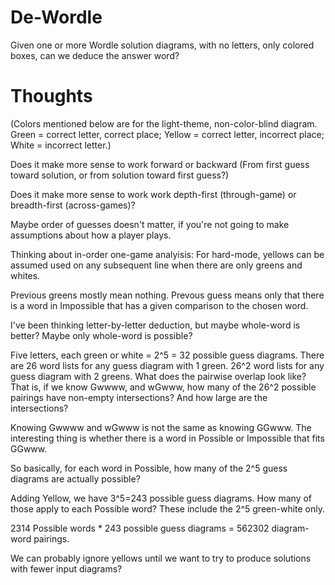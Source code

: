 # De-Wordle

Given one or more Wordle solution diagrams, with no letters, only
colored boxes, can we deduce the answer word?

# Thoughts

(Colors mentioned below are for the light-theme, non-color-blind
diagram. Green = correct letter, correct place; Yellow = correct
letter, incorrect place; White = incorrect letter.)

Does it make more sense to work forward or backward (From first guess
toward solution, or from solution toward first guess?)

Does it make more sense to work work depth-first (through-game) or
breadth-first (across-games)?

Maybe order of guesses doesn't matter, if you're not going to make
assumptions about how a player plays.

Thinking about in-order one-game analyisis: For hard-mode, yellows can
be assumed used on any subsequent line when there are only greens and
whites.

Previous greens mostly mean nothing. Prevous guess means only that
there is a word in Impossible that has a given comparison to the
chosen word.

I've been thinking letter-by-letter deduction, but maybe whole-word is
better? Maybe only whole-word is possible?

Five letters, each green or white = 2^5 = 32 possible guess
diagrams. There are 26 word lists for any guess diagram with 1
green. 26^2 word lists for any guess diagram with 2 greens. What does
the pairwise overlap look like? That is, if we know Gwwww, and wGwww,
how many of the 26^2 possible pairings have non-empty intersections?
And how large are the intersections?

Knowing Gwwww and wGwww is not the same as knowing GGwww. The
interesting thing is whether there is a word in Possible or Impossible
that fits GGwww.

So basically, for each word in Possible, how many of the 2^5 guess
diagrams are actually possible?

Adding Yellow, we have 3^5=243 possible guess diagrams. How many of
those apply to each Possible word? These include the 2^5 green-white
only.

2314 Possible words * 243 possible guess diagrams = 562302
diagram-word pairings.

We can probably ignore yellows until we want to try to produce
solutions with fewer input diagrams?
